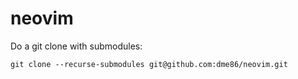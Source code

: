 # neovim

Do a git clone with submodules:

    git clone --recurse-submodules git@github.com:dme86/neovim.git
